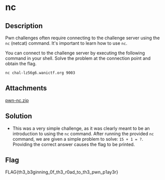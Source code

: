 # nc

## Description

Pwn challenges often require connecting to the challenge server using the <code>nc</code> (netcat) command. It's important to learn how to use <code>nc</code>.

You can connect to the challenge server by executing the following command in your shell. Solve the problem at the connection point and obtain the flag.

<code>nc chal-lz56g6.wanictf.org 9003</code>

## Attachments

[pwn-nc.zip](https://github.com/rstacks/WaniCTF2024-writeup/blob/master/Pwnable/nc/attachments/pwn-nc.zip)

## Solution

- This was a very simple challenge, as it was clearly meant to be an introduction to using
the <code>nc</code> command. After running the provided <code>nc</code> command, we are given a simple problem to solve:
<code>15 + 1 = ?</code>. Providing the correct answer causes the flag to be printed.

## Flag

FLAG{th3_b3ginning_0f_th3_r0ad_to_th3_pwn_p1ay3r}
